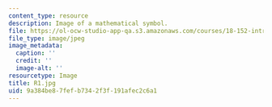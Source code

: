 ```yaml
---
content_type: resource
description: Image of a mathematical symbol.
file: https://ol-ocw-studio-app-qa.s3.amazonaws.com/courses/18-152-introduction-to-partial-differential-equations-fall-2005/9a384be87fefb7342f3f191afec2c6a1_R1.jpg
file_type: image/jpeg
image_metadata:
  caption: ''
  credit: ''
  image-alt: ''
resourcetype: Image
title: R1.jpg
uid: 9a384be8-7fef-b734-2f3f-191afec2c6a1
---
```

